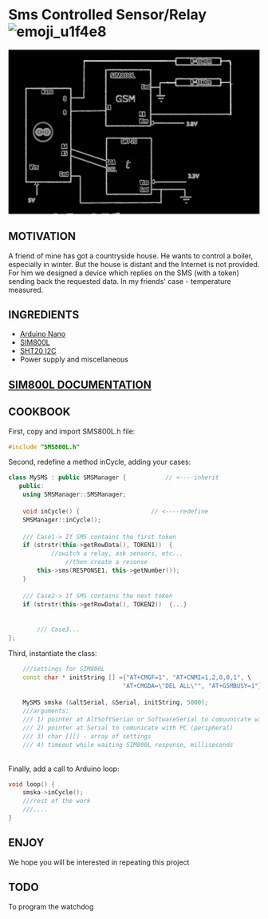 # Sms  Controlled  Sensor/Relay ![emoji_u1f4e8](https://user-images.githubusercontent.com/43998896/148659460-7c845db6-0e66-4736-8577-2e5ae3b836d3.png) 



<img src="Schema.png" width=700/>


## MOTIVATION

A friend of mine has got a countryside house.
He wants to control a boiler, especially in winter.
But the house is distant and the Internet is not provided.
For him we designed a device which replies on the SMS (with a token) 
sending back the requested data. In my friends' case - temperature measured.


## INGREDIENTS

- [Arduino Nano](https://arduino.ua/prod2177-arduino-nano-v3-0-avr-atmega328-p-20au)
- [SIM800L](https://arduino.ua/prod1665-gsm-modyl-na-sim800l)
- [SHT20 I2C](https://arduino.ua/prod4499-modyl-datchika-temperatyri-i-vlajnosti-sht20-i2c)
- Power supply and miscellaneous


## [SIM800L DOCUMENTATION](SIM800%20Series_AT%20Command%20Manual_V1.12.pdf)


## COOKBOOK 

First, copy and import SMS800L.h file:
```c++
#include "SMS800L.h"
```
Second, redefine a method inCycle, adding your cases:
```c++
class MySMS : public SMSManager {           // <----inherit 
   public:
	using SMSManager::SMSManager;

	void inCycle() {                    // <----redefine
	SMSManager::inCycle();

	/// Case1-> If SMS contains the first token   
	if (strstr(this->getRowData(), TOKEN1))  { 
	        //switch a relay, ask sensors, etc...  
                //then create a resonse
		this->sms(RESPONSE1, this->getNumber()); 
	}

	/// Case2-> If SMS contains the next token   
	if (strstr(this->getRowData(), TOKEN2))  {...}	
                     
                     
        /// Case3...
};

```

Third, instantiate the class:

```c++
	///settings for SIM800L
	const char * initString [] ={"AT+CMGF=1", "AT+CNMI=1,2,0,0,1", \
	                            "AT+CMGDA=\"DEL ALL\"", "AT+GSMBUSY=1"}
				    
	MySMS smska (&altSerial, &Serial, initString, 5000);
	///arguments: 
	/// 1) pointer at AltSoftSerian or SoftwareSerial to comuunicate with a SIM800L board
	/// 2) pointer at Serial to comunicate with PC (peripheral)
	/// 3) char [][] - array of settings
	/// 4) timeout while waiting SIM800L response, milliseconds
	
```

Finally, add a call to Arduino loop:

```c++
void loop() {   
	smska->inCycle();
	///rest of the work
	///....
} 


```


## ENJOY
We hope you will be interested in repeating this project

## TODO
To program the watchdog
